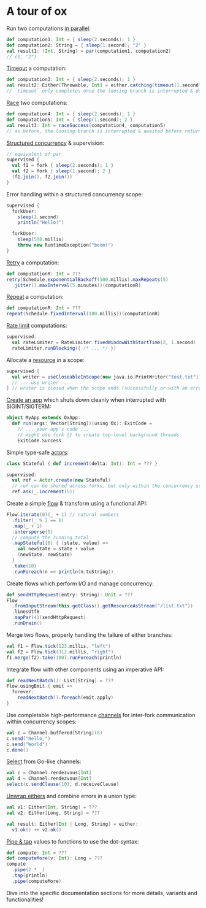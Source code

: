 # A tour of ox


Run two computations [in parallel](high-level-concurrency/par.md):

```scala
def computation1: Int = { sleep(2.seconds); 1 }
def computation2: String = { sleep(1.second); "2" }
val result1: (Int, String) = par(computation1, computation2)
// (1, "2")
```

[Timeout](high-level-concurrency/timeout.md) a computation:

```scala
def computation3: Int = { sleep(2.seconds); 1 }
val result2: Either[Throwable, Int] = either.catching(timeout(1.second)(computation3))
// `timeout` only completes once the loosing branch is interrupted & done
```

[Race](high-level-concurrency/race.md) two computations:

```scala
def computation4: Int = { sleep(2.seconds); 1 }
def computation5: Int = { sleep(1.second); 2 }
val result3: Int = raceSuccess(computation4, computation5)
// as before, the loosing branch is interrupted & awaited before returning a result
```

[Structured concurrency](structured-concurrency/fork-join.md) & supervision:

```scala
// equivalent of par
supervised {
  val f1 = fork { sleep(2.seconds); 1 }
  val f2 = fork { sleep(1.second); 2 }
  (f1.join(), f2.join())
}
```

Error handling within a structured concurrency scope:

```scala
supervised {
  forkUser:
    sleep(1.second)
    println("Hello!")

  forkUser:
    sleep(500.millis)
    throw new RuntimeException("boom!")
}
```

[Retry](scheduling/retries.md) a computation:

```scala
def computationR: Int = ???
retry(Schedule.exponentialBackoff(100.millis).maxRepeats(5)
  .jitter().maxInterval(5.minutes))(computationR)
```

[Repeat](scheduling/repeat.md) a computation:

```scala
def computationR: Int = ???
repeat(Schedule.fixedInterval(100.millis))(computationR)
```

[Rate limit](scheduling/rate-limiter.md) computations:

```scala
supervised:
  val rateLimiter = RateLimiter.fixedWindowWithStartTime(2, 1.second)
  rateLimiter.runBlocking({ /* ... */ })
```

Allocate a [resource](utils/resources.md) in a scope:

```scala
supervised {
  val writer = useCloseableInScope(new java.io.PrintWriter("test.txt"))
  // ... use writer ...
} // writer is closed when the scope ends (successfully or with an error)
```

[Create an app](utils/oxapp.md) which shuts down cleanly when interrupted with SIGINT/SIGTERM:

```scala
object MyApp extends OxApp:
  def run(args: Vector[String])(using Ox): ExitCode =
    // ... your app's code ...
    // might use fork {} to create top-level background threads
    ExitCode.Success
```

Simple type-safe [actors](utils/actors.md):

```scala
class Stateful { def increment(delta: Int): Int = ??? }

supervised:
  val ref = Actor.create(new Stateful)
  // ref can be shared across forks, but only within the concurrency scope
  ref.ask(_.increment(5))
```

Create a simple [flow](streaming/flows.md) & transform using a functional API:

```scala
Flow.iterate(0)(_ + 1) // natural numbers
  .filter(_ % 2 == 0)
  .map(_ + 1)
  .intersperse(5)
  // compute the running total
  .mapStateful(0) { (state, value) =>
    val newState = state + value
    (newState, newState)
  }
  .take(10)
  .runForeach(n => println(n.toString))
```

Create flows which perform I/O and manage concurrency:

```scala
def sendHttpRequest(entry: String): Unit = ???
Flow
  .fromInputStream(this.getClass().getResourceAsStream("/list.txt"))
  .linesUtf8
  .mapPar(4)(sendHttpRequest)
  .runDrain()
```

Merge two flows, properly handling the failure of either branches:

```scala
val f1 = Flow.tick(123.millis, "left")
val f2 = Flow.tick(312.millis, "right")
f1.merge(f2).take(100).runForeach(println)
```

Integrate flow with other components using an imperative API:

```scala
def readNextBatch(): List[String] = ???
Flow.usingEmit { emit =>
  forever:
    readNextBatch().foreach(emit.apply)
}
```

Use completable high-performance [channels](streaming/channels.md) for inter-fork communication within concurrency scopes:

```scala
val c = Channel.buffered[String](8)
c.send("Hello,")
c.send("World")
c.done()
```

[Select](streaming/selecting-from-channels.md) from Go-like channels:

```scala
val c = Channel.rendezvous[Int]
val d = Channel.rendezvous[Int]
select(c.sendClause(10), d.receiveClause)
```

[Unwrap eithers](basics/error-handling.md) and combine errors in a union type:

```scala
val v1: Either[Int, String] = ???
val v2: Either[Long, String] = ???

val result: Either[Int | Long, String] = either:
  v1.ok() ++ v2.ok()
```

[Pipe & tap](utils/control-flow.md) values to functions to use the dot-syntax:

```scala
def compute: Int = ???
def computeMore(v: Int): Long = ???
compute
  .pipe(2 * _)
  .tap(println)
  .pipe(computeMore)
```

Dive into the specific documentation sections for more details, variants and functionalities!

